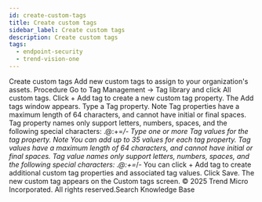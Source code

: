 ```yaml
---
id: create-custom-tags
title: Create custom tags
sidebar_label: Create custom tags
description: Create custom tags
tags:
  - endpoint-security
  - trend-vision-one
---
```


 Create custom tags Add new custom tags to assign to your organization's assets. Procedure Go to Tag Management → Tag library and click All custom tags. Click + Add tag to create a new custom tag property. The Add tags window appears. Type a Tag property. Note Tag properties have a maximum length of 64 characters, and cannot have initial or final spaces. Tag property names only support letters, numbers, spaces, and the following special characters: .@:+=_/- Type one or more Tag values for the tag property. Note You can add up to 35 values for each tag property. Tag values have a maximum length of 64 characters, and cannot have initial or final spaces. Tag value names only support letters, numbers, spaces, and the following special characters: .@:+=_/- You can click + Add tag to create additional custom tag properties and associated tag values. Click Save. The new custom tag appears on the Custom tags screen. © 2025 Trend Micro Incorporated. All rights reserved.Search Knowledge Base